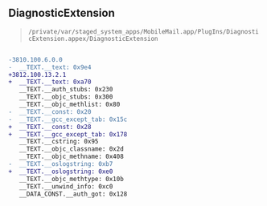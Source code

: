 ## DiagnosticExtension

> `/private/var/staged_system_apps/MobileMail.app/PlugIns/DiagnosticExtension.appex/DiagnosticExtension`

```diff

-3810.100.6.0.0
-  __TEXT.__text: 0x9e4
+3812.100.13.2.1
+  __TEXT.__text: 0xa70
   __TEXT.__auth_stubs: 0x230
   __TEXT.__objc_stubs: 0x300
   __TEXT.__objc_methlist: 0x80
-  __TEXT.__const: 0x20
-  __TEXT.__gcc_except_tab: 0x15c
+  __TEXT.__const: 0x28
+  __TEXT.__gcc_except_tab: 0x178
   __TEXT.__cstring: 0x95
   __TEXT.__objc_classname: 0x2d
   __TEXT.__objc_methname: 0x408
-  __TEXT.__oslogstring: 0xb7
+  __TEXT.__oslogstring: 0xe0
   __TEXT.__objc_methtype: 0x10b
   __TEXT.__unwind_info: 0xc0
   __DATA_CONST.__auth_got: 0x128

```
